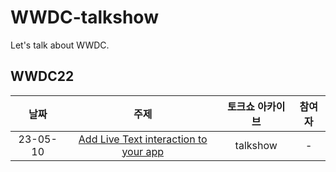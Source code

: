 # WWDC-talkshow
Let's talk about WWDC.



## WWDC22
| 날짜 | 주제 | 토크쇼 아카이브 | 참여자 |
|:--:|:--:|:--:|:--:|
|  23-05-10 | [Add Live Text interaction to your app](https://developer.apple.com/videos/play/wwdc2022/10026/) | talkshow | - |
